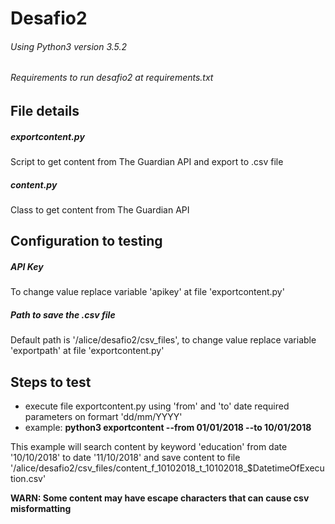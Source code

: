 # Desafio2 

###### Using Python3 version 3.5.2

###### Requirements to run desafio2 at requirements.txt

## File details
##### exportcontent.py 
Script to get content from The Guardian API and export to .csv file

##### content.py 
Class to get content from The Guardian API

## Configuration to testing
##### API Key 
To change value replace variable 'apikey' at file 'exportcontent.py'

##### Path to save the .csv file 
Default path is '/alice/desafio2/csv_files', to change value replace variable 'exportpath' at file 'exportcontent.py' 

## Steps to test
 - execute file exportcontent.py using 'from' and 'to' date required parameters on formart 'dd/mm/YYYY'
 - example: **python3 exportcontent --from 01/01/2018 --to 10/01/2018**

This example will search content by keyword 'education' from date '10/10/2018' to date '11/10/2018' and save content to file '/alice/desafio2/csv_files/content_f_10102018_t_10102018_$DatetimeOfExecution.csv'

**WARN: Some content may have escape characters that can cause csv misformatting**

